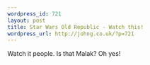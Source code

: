 ```yaml
--- 
wordpress_id: 721
layout: post
title: Star Wars Old Republic - Watch this!
wordpress_url: http://johng.co.uk/?p=721
---
```

Watch it people. Is that Malak? Oh yes!
<object width="480" height="295"><param name="movie" value="http://www.youtube.com/v/TDXOG6JNLbo&hl=en&fs=1&rel=0&hd=1"></param><param name="allowFullScreen" value="true"></param><param name="allowscriptaccess" value="always"></param><embed src="http://www.youtube.com/v/TDXOG6JNLbo&hl=en&fs=1&rel=0&hd=1" type="application/x-shockwave-flash" allowscriptaccess="always" allowfullscreen="true" width="480" height="295"></embed></object>
